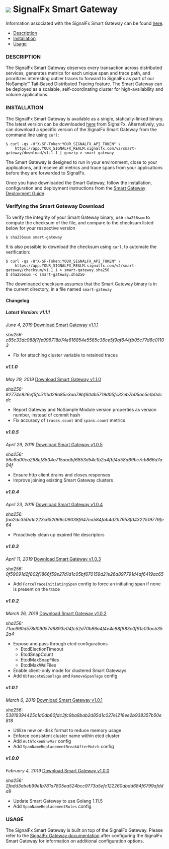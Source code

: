 # ![](https://github.com/signalfx/integrations/blob/master/signalfx-smart-gateway/img/integration_smartgateway.png) SignalFx Smart Gateway

Information associated with the SignalFx Smart Gateway can be found <a target="_blank" href="https://github.com/signalfx/integrations/tree/release/signalfx-smart-gateway">here</a>.

- [Description](#description)
- [Installation](#installation)
- [Usage](#usage)

### DESCRIPTION

The SignalFx Smart Gateway observes every transaction across distributed services, generates metrics for each unique span and trace path, and prioritizes interesting outlier traces to forward to SignalFx as part of our NoSample™ Tail-Based Distributed Tracing feature. The Smart Gateway can be deployed as a scalable, self-coordinating cluster for high-availability and volume applications.

### INSTALLATION

The SignalFx Smart Gateway is available as a single, statically-linked binary. The latest version can be downloaded <a target="_blank" href="/#/smart-gateway/download/v1.1.1">here</a> from SignalFx. Alternatively, you can download a specific version of the SignalFx Smart Gateway from the command line using `curl`:

```
$ curl -qs -H"X-SF-Token:YOUR_SIGNALFX_API_TOKEN" \
    https://app.YOUR_SIGNALFX_REALM.signalfx.com/v2/smart-gateway/download/v1.1.1 | gunzip > smart-gateway
```

The Smart Gateway is designed to run in your environment, close to your applications, and receive all metrics and trace spans from your applications before they are forwarded to SignalFx.

Once you have downloaded the Smart Gateway, follow the installation, configuration and deployment instructions from the <a target="_blank" href="https://docs.signalfx.com/en/latest/apm/apm-deployment/smart-gateway.html#install-and-configure-the-smart-gateway">Smart Gateway Deployment Guide</a>.

### Verifying the Smart Gateway Download

To verify the integrity of your Smart Gateway binary, use `sha256sum` to compute the checksum of the file, and compare to the checksum listed below for your respective version

```
$ sha256sum smart-gateway
```

It is also possible to download the checksum using `curl`, to automate the verification:

```
$ curl -qs -H"X-SF-Token:YOUR_SIGNALFX_API_TOKEN" \
    https://app.YOUR_SIGNALFX_REALM.signalfx.com/v2/smart-gateway/checksum/v1.1.1 > smart-gateway.sha256
$ sha256sum -c smart-gateway.sha256
```

The downloaded checksum assumes that the Smart Gateway binary is in the current directory, in a file named `smart-gateway`

#### Changelog

##### Latest Version: v1.1.1
_June 4, 2019_
[Download Smart Gateway v1.1.1](https://app.YOUR_SIGNALFX_REALM.signalfx.com/v2/smart-gateway/download/v1.1.1)

_sha256: c85c33dc988f7fe996718b74e616854e5585c36ce5f9af644fb05c77d6c01103_
* Fix for attaching cluster variable to retained traces

##### v1.1.0
_May 29, 2019_
[Download Smart Gateway v1.1.0](https://app.YOUR_SIGNALFX_REALM.signalfx.com/v2/smart-gateway/download/v1.1.0)

_sha256: 82774e826ef5fc511bd29a85e3aa79bf60db5719d05fc32eb7b05ae5e1b0dcdc_
* Report Gateway and NoSample Module version properties as version number, instead of commit hash
* Fix accuracy of `traces.count` and `spans.count` metrics

##### v1.0.5
_April 29, 2019_
[Download Smart Gateway v1.0.5](https://app.YOUR_SIGNALFX_REALM.signalfx.com/v2/smart-gateway/download/v1.0.5)

_sha256: 56e8a00ca268ef8534a715aadbf6853d54c1b2a4fbf4d58d69bc7cb866d7a94f_
* Ensure http client drains and closes responses
* Improve joining existing Smart Gateway clusters

##### v1.0.4
_April 23, 2019_
[Download Smart Gateway v1.0.4](https://app.YOUR_SIGNALFX_REALM.signalfx.com/v2/smart-gateway/download/v1.0.4)

_sha256: faa2dc350a1c223c652069c09038f647ea584fab4d2b7953fd4322519779fe64_
* Proactively clean up expired file descriptors

##### v1.0.3
_April 11, 2019_
[Download Smart Gateway v1.0.3](https://app.YOUR_SIGNALFX_REALM.signalfx.com/v2/smart-gateway/download/v1.0.3)

_sha256: 0f59091d2f802f1866f59e27d1d1c05bf670159d21e26a897791d4af6419ac65_
* Add `ForceTraceInitiatingSpan` config to force an initiating span if none is present on the trace

##### v1.0.2
_March 26, 2019_
[Download Smart Gateway v1.0.2](https://app.YOUR_SIGNALFX_REALM.signalfx.com/v2/smart-gateway/download/v1.0.2)

_sha256: 71ac690d578d09057d6893e04fc52d70b86a4f4e4e88f883c0f91e03acb352a4_
* Expose and pass through etcd configurations
    * EtcdElectionTimeout
    * EtcdSnapCount
    * EtcdMaxSnapFiles
    * EtcdMaxWalFiles
* Enable client-only mode for clustered Smart Gateways
* Add `ObfuscateSpanTags` and `RemoveSpanTags` config 

##### v1.0.1
_March 6, 2019_
[Download Smart Gateway v1.0.1](https://app.YOUR_SIGNALFX_REALM.signalfx.com/v2/smart-gateway/download/v1.0.1)

_sha256: 53819394425c1a0db60fdc3fc9ba8bab2d85d1c027e1218ee2b938357b50e818_
* Utilize new on-disk format to reduce memory usage
* Enforce consistent cluster name within etcd cluster
* Add `AuthTokenEnvVar` config
* Add `SpanNameReplacementBreakAfterMatch` config

##### v1.0.0
_February 4, 2019_
[Download Smart Gateway v1.0.0](https://app.YOUR_SIGNALFX_REALM.signalfx.com/v2/smart-gateway/download/v1.0.0)

_sha256: 2fadd3abeb99e1b781a7805ea524bcc9773a5efc122260abdd684f6799afdda9_
* Update Smart Gateway to use Golang 1.11.5
* Add `SpanNameReplacementRules` config

### USAGE

The SignalFx Smart Gateway is built on top of the SignalFx Gateway. Please refer to the <a target="_blank" href="https://docs.signalfx.com/en/latest/integrations/integrations-reference/integrations.signalfx.gateway.html">SignalFx Gateway documentation</a> after configuring the SignalFx Smart Gateway for information on additional configuration options.
